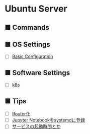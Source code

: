 # Ubuntu Server
## ■ Commands
## ■ OS Settings
- [ ] [Basic Configuration](https://github.com/thetaru/memorandum/tree/master/OS/Linux/Ubuntu_Server_20.04/settings)
## ■ Software Settings
- [ ] [k8s](https://github.com/thetaru/memorandum/tree/master/OS/Linux/Ubuntu_Server_20.04/k8s)
## ■ Tips
- [ ] [Router化](https://github.com/thetaru/memorandum/tree/master/OS/Linux/Ubuntu_Server_20.04/router)
- [ ] [Jupyter Notebookをsystemdに登録](https://github.com/thetaru/memorandum/tree/master/OS/Linux/Ubuntu_Server_20.04/jupyter_notebook_daemon)
- [ ] [サービスの起動時間とか](https://github.com/thetaru/memorandum/tree/master/OS/Linux/Ubuntu_Server_20.04/systemd_selected)
